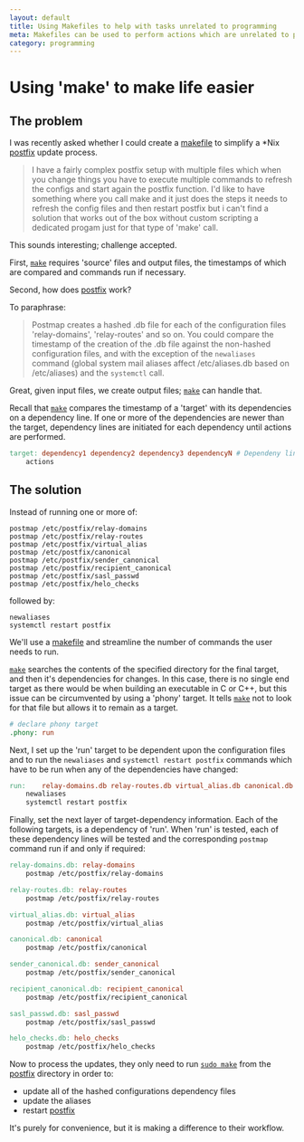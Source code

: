 ```yaml
---
layout: default
title: Using Makefiles to help with tasks unrelated to programming
meta: Makefiles can be used to perform actions which are unrelated to programming
category: programming
---
```


# Using 'make' to make life easier
 
## The problem
I was recently asked whether I could create a [makefile](https://www.gnu.org/software/make/) to simplify a *Nix [postfix](http://www.postfix.org/) update process.

> I have a fairly complex postfix setup with multiple files which when you change things you have to execute multiple commands to refresh the configs and start again the postfix function.
> I'd like to have something where you call make and it just does the steps it needs to refresh the config files and then restart postfix
but i can't find a solution that works out of the box without custom scripting a dedicated progam just for that type of 'make' call.

This sounds interesting; challenge accepted.

First, [`make`](https://www.gnu.org/software/make/) requires 'source' files and output files, the timestamps of which are compared and commands run if necessary. 

Second, how does [postfix](http://www.postfix.org/) work?

To paraphrase:

> Postmap creates a hashed .db file for each of the configuration files 'relay-domains', 'relay-routes'  and so on. You could compare the timestamp of the creation of the .db file against the non-hashed configuration files, and with the exception of the `newaliases` command (global system mail aliases affect /etc/aliases.db based on /etc/aliases) and the `systemctl` call.

Great, given input files, we create output files; [`make`](https://www.gnu.org/software/make/) can handle that.

Recall that [`make`](https://www.gnu.org/software/make/) compares the timestamp of a 'target' with its dependencies on a dependency line.  If one or more of the dependencies are newer than the target, dependency lines are initiated for each dependency until actions are performed.

```makefile
target: dependency1 dependency2 dependency3 dependencyN # Dependeny line
    actions 
```

## The solution

Instead of running one or more of: 

```
postmap /etc/postfix/relay-domains
postmap /etc/postfix/relay-routes
postmap /etc/postfix/virtual_alias
postmap /etc/postfix/canonical
postmap /etc/postfix/sender_canonical
postmap /etc/postfix/recipient_canonical
postmap /etc/postfix/sasl_passwd
postmap /etc/postfix/helo_checks
```

followed by:

```
newaliases
systemctl restart postfix
```

We'll use a [makefile](https://www.gnu.org/software/make/) and streamline the number of commands the user needs to run.

[`make`](https://www.gnu.org/software/make/) searches the contents of the specified directory for the final target, and then it's dependencies for changes.
In this case, there is no single end target as there would be when building an executable in C or C++, but this issue can be circumvented by using a 'phony' target.  It tells [`make`](https://www.gnu.org/software/make/) not to look for that file but allows it to remain as a target.


```makefile
# declare phony target
.phony: run
```

Next, I set up the 'run' target to be dependent upon the configuration files and to run the `newaliases` and `systemctl restart postfix` commands which have to be run when any of the dependencies have changed:

```makefile
run:    relay-domains.db relay-routes.db virtual_alias.db canonical.db sender_canonical.db recipient_canonical.db sasl_passwd.db helo_checks.db 
    newaliases
    systemctl restart postfix
```

Finally, set the next layer of target-dependency information.  Each of the following targets, is a dependency of 'run'.  When 'run' is tested, each of these dependency lines will be tested and the corresponding `postmap` command run if and only if required:

```makefile
relay-domains.db: relay-domains
    postmap /etc/postfix/relay-domains

relay-routes.db: relay-routes
    postmap /etc/postfix/relay-routes

virtual_alias.db: virtual_alias
    postmap /etc/postfix/virtual_alias

canonical.db: canonical
    postmap /etc/postfix/canonical

sender_canonical.db: sender_canonical
    postmap /etc/postfix/sender_canonical

recipient_canonical.db: recipient_canonical
    postmap /etc/postfix/recipient_canonical

sasl_passwd.db: sasl_passwd
    postmap /etc/postfix/sasl_passwd

helo_checks.db: helo_checks
    postmap /etc/postfix/helo_checks
```

Now to process the updates, they only need to run [`sudo make`](https://www.gnu.org/software/make/) from the [postfix](http://www.postfix.org/) directory in order to: 
* update all of the hashed configurations dependency files
* update the aliases
* restart [postfix](http://www.postfix.org/)

It's purely for convenience, but it is making a difference to their workflow.

